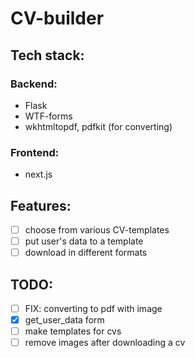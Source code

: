 # CV-builder
## Tech stack: 
### Backend:
- Flask 
- WTF-forms 
- wkhtmltopdf, pdfkit (for converting)
### Frontend:
- next.js

## Features: 
- [ ] choose from various CV-templates
- [ ] put user's data to a template 
- [ ] download in different formats 

## TODO:
- [ ] FIX: converting to pdf with image
- [x] get_user_data form 
- [ ] make templates for cvs
- [ ] remove images after downloading a cv
